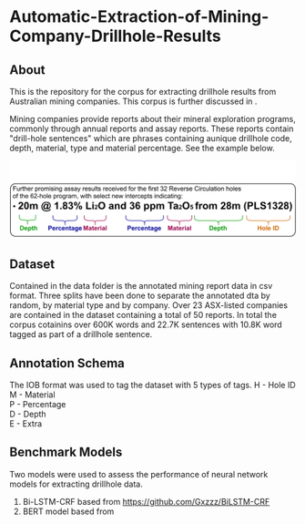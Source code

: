 # Automatic-Extraction-of-Mining-Company-Drillhole-Results
## About
This is the repository for the corpus for extracting drillhole results from Australian mining companies. This corpus is further discussed in <insert citation here>.

Mining companies provide reports about their mineral exploration programs, commonly through annual reports and assay reports. These reports contain "drill-hole sentences" which are phrases containing aunique drillhole code, depth, material, type and material percentage. See the example below.

![Example Sentence](drillhole.svg)

## Dataset
Contained in the data folder is the annotated mining report data in csv format. Three splits have been done to separate the annotated dta by random, by material type and by company. Over 23 ASX-listed companies are contained in the dataset containing a total of 50 reports. In total the corpus cotainins over 600K words and 22.7K sentences with 10.8K word tagged as part of a drillhole sentence. 

## Annotation Schema
The IOB format was used to tag the dataset with 5 types of tags.
H - Hole ID  
M - Material  
P - Percentage  
D - Depth  
E - Extra  

## Benchmark Models
Two models were used to assess the performance of neural network models for extracting drillhole data.
1. Bi-LSTM-CRF based from https://github.com/Gxzzz/BiLSTM-CRF
2. BERT model based from 
